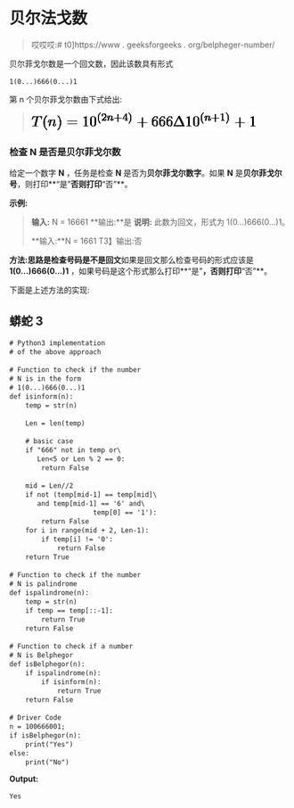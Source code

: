 # 贝尔法戈数

> 哎哎哎:# t0]https://www . geeksforgeeks . org/belpheger-number/

贝尔菲戈尔数是一个回文数，因此该数具有形式

```
1(0...)666(0...)1
```

第 n 个贝尔菲戈尔数由下式给出:

> ![T(n) = 10^{(2n+4)}+666·10^{(n+1)}+1](img/6d809e751602cee0e23f2dc0d773624c.png "Rendered by QuickLaTeX.com")

### 检查 N 是否是贝尔菲戈尔数

给定一个数字 **N** ，任务是检查 **N** 是否为**贝尔菲戈尔数字**。如果 **N** 是**贝尔菲戈尔号**，则打印**“是”**否则打印**“否”**。

**示例:**

> **输入:** N = 16661
> **输出:**是
> **说明:**
> 此数为回文，形式为 1(0…)666(0…)1。
> 
> **输入:**N = 1661
> T3】输出:否

**方法:**思路是检查号码是不是**回文**如果是回文那么检查号码的形式应该是 **1(0…)666(0…)1** ，如果号码是这个形式那么打印**“是”**，否则打印**“否”**。

下面是上述方法的实现:

## 蟒蛇 3

```
# Python3 implementation 
# of the above approach

# Function to check if the number 
# N is in the form 
# 1(0...)666(0...)1
def isinform(n):
    temp = str(n)

    Len = len(temp)

    # basic case
    if "666" not in temp or\
       Len<5 or Len % 2 == 0:
        return False

    mid = Len//2
    if not (temp[mid-1] == temp[mid]\
       and temp[mid-1] == '6' and\
                     temp[0] == '1'):
        return False
    for i in range(mid + 2, Len-1):
        if temp[i] != '0':
            return False
    return True

# Function to check if the number 
# N is palindrome
def ispalindrome(n):
    temp = str(n)
    if temp == temp[::-1]:
        return True
    return False

# Function to check if a number 
# N is Belphegor
def isBelphegor(n):       
    if ispalindrome(n):
        if isinform(n):
            return True
    return False 

# Driver Code  
n = 100666001;   
if isBelphegor(n):
    print("Yes")
else:
    print("No")
```

**Output:**

```
Yes

```